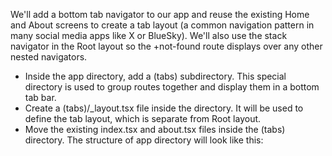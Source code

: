 We'll add a bottom tab navigator to our app and reuse the existing Home and About screens to create a tab layout (a common navigation pattern in many social media apps like X or BlueSky). We'll also use the stack navigator in the Root layout so the +not-found route displays over any other nested navigators.

- Inside the app directory, add a (tabs) subdirectory. This special directory is used to group routes together and display them in a bottom tab bar.
- Create a (tabs)/_layout.tsx file inside the directory. It will be used to define the tab layout, which is separate from Root layout.
- Move the existing index.tsx and about.tsx files inside the (tabs) directory. The structure of app directory will look like this:
